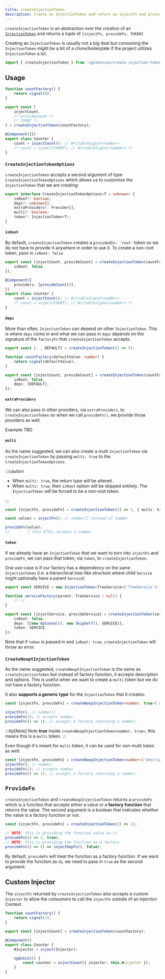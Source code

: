 ```yaml
---
title: createInjectionToken
description: Create an InjectionToken and return an injectFn and provideFn for it as well.
---
```


`createInjectionToken` is an abstraction over the creation of an [`InjectionToken`](https://angular.io/api/core/InjectionToken) and returns a tuple of `[injectFn, provideFn, TOKEN]`

Creating an `InjectionToken` is usually not a big deal but consuming the `InjectionToken` might be a bit of a chore/boilerplate if the project utilizes `InjectionToken` a lot.

```ts
import { createInjectionToken } from 'ngxtension/create-injection-token';
```

## Usage

```ts
function countFactory() {
	return signal(0);
}

export const [
	injectCount,
	/* provideCount */
	/* COUNT */
] = createInjectionToken(countFactory);

@Component({})
export class Counter {
	count = injectCount(); // WritableSignal<number>
	/* count = inject(COUNT); // WritableSignal<number> */
}
```

### `CreateInjectionTokenOptions`

`createInjectionToken` accepts a second argument of type `CreateInjectionTokenOptions` which allows us to customize the `InjectionToken` that we are creating:

```ts
export interface CreateInjectionTokenOptions<T = unknown> {
	isRoot?: boolean;
	deps?: unknown[];
	extraProviders?: Provider[];
	multi?: boolean;
	token?: InjectionToken<T>;
}
```

#### `isRoot`

By default, `createInjectionToken` creates a `providedIn: 'root'` token so we do not have to _provide_ it anywhere in order to use it. To create a non-root token, pass in `isRoot: false`

```ts
export const [injectCount, provideCount] = createInjectionToken(countFactory, {
	isRoot: false,
});

@Component({
	providers: [provideCount()],
})
export class Counter {
	count = injectCount(); // WritableSignal<number>
	/* count = inject(COUNT); // WritableSignal<number> */
}
```

#### `deps`

More than often, `InjectionToken` can depend on other `InjectionToken`. This is where `deps` come in and what we can pass in `deps` depends on the signature of the `factoryFn` that `createInjectionToken` accepts.

```ts
export const [, , DEFAULT] = createInjectionToken(() => 5);

function countFactory(defaultValue: number) {
	return signal(defaultValue);
}

export const [injectCount, provideCount] = createInjectionToken(countFactory, {
	isRoot: false,
	deps: [DEFAULT],
});
```

#### `extraProviders`

We can also pass in other providers, via `extraProviders`, to `createInjectionToken` so when we call `provideFn()`, we provide those providers as well.

Example TBD

#### `multi`

As the name suggested, we can also create a multi `InjectionToken` via `createInjectionToken` by passing `multi: true` to the `CreateInjectionTokenOptions`.

:::caution

- When `multi: true`, the return type will be altered.
- When `multi: true`, then `isRoot` option will be skipped entirely. The `InjectionToken` will be forced to be a non-root token.

:::

```ts
const [injectFn, provideFn] = createInjectionToken(() => 1, { multi: true });

const values = injectFn(); // number[] instead of number

provideFn(value);
//        👆 this STILL accepts a number
```

#### `token`

If we already have an `InjectionToken` that we want to turn into `injectFn` and `provideFn`, we can pass that token, via `token`, to `createInjectionToken`.

One use-case is if our factory has a dependency on the same `InjectionToken` (i.e: a hierarchical tree-like structure where child `Service` might optionally have a parent `Service`)

```ts
export const SERVICE = new InjectionToken<TreeService>('TreeService');

function serviceFactory(parent: TreeService | null) {
	/* */
}

export const [injectService, provideService] = createInjectionToken(serviceFactory, {
	isRoot: false,
	deps: [[new Optional(), new SkipSelf(), SERVICE]],
	token: SERVICE,
});
```

Note that if `token` is passed in and `isRoot: true`, `createInjectionToken` will throw an error.

### `CreateNooptInjectionToken`

As the name suggested, `createNooptInjectionToken` is the same as `createInjectionToken` but instead of factory function, it accepts description and options. This is useful when we want to create a `multi` token but we do not have a factory function.

It also **supports a generic type** for the `InjectionToken` that it creates:

```ts
const [injectFn, provideFn] = createNoopInjectionToken<number, true>('description', { multi: true });

injectFn(); // number[]
provideFn(1); // accepts number
provideFn(() => 1); // accepts a factory returning a number;
```

:::tip[Note]
Note **true** inside `createNoopInjectionToken<number, true>`, this means this is a `multi` token.
:::

Even though it's meant for `multi` token, it can be used for non-multi token as well:

```ts
const [injectFn, provideFn] = createNoopInjectionToken<number>('description');
injectFn(); // number;
provideFn(1); // accepts number
provideFn(() => 1); // accepts a factory returning a number;
```

## `ProvideFn`

`createInjectionToken` and `createNoopInjectionToken` returns a `provideFn` which is a function that accepts either a value or a **factory function** that returns the value. The second argument is a boolean that indicates whether the value is a factory function or not.

```ts
const [injectFn, provideFn] = createInjectionToken(() => 1);

// NOTE: this is providing the function value as-is
provideFn(() => 2, true);
// NOTE: this is providing the function as a factory
provideFn(() => () => injectDepFn(), false);
```

By default, `provideFn` will treat the function as a factory function. If we want to provide the function as-is, we need to pass in `true` as the second argument.

## Custom Injector

The `injectFn` returned by `createInjectionToken` also accepts a custom `Injector` to allow the consumers to call the `injectFn`
outside of an Injection Context.

```ts
function countFactory() {
	return signal(1);
}

export const [injectCount] = createInjectionToken(countFactory);

@Component()
export class Counter {
	#injector = inject(Injector);

	ngOnInit() {
		const counter = injectCount({ injector: this.#injector });
	}
}
```
